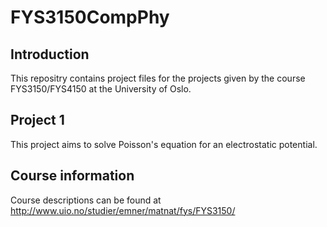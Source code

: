 # FYS3150CompPhy

## Introduction
This repositry contains project files for the projects given by the course FYS3150/FYS4150 at the University of Oslo.


## Project 1
This project aims to solve Poisson's equation for an electrostatic potential.

## Course information
Course descriptions can be found at http://www.uio.no/studier/emner/matnat/fys/FYS3150/
